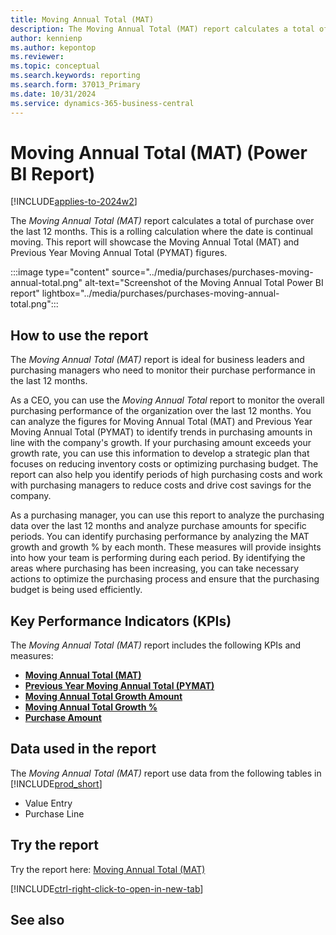 ```yaml
---
title: Moving Annual Total (MAT)
description: The Moving Annual Total (MAT) report calculates a total of purchase over the last 12 months.
author: kennienp
ms.author: kepontop
ms.reviewer:
ms.topic: conceptual
ms.search.keywords: reporting
ms.search.form: 37013_Primary
ms.date: 10/31/2024
ms.service: dynamics-365-business-central
---
```


# Moving Annual Total (MAT) (Power BI Report)

[!INCLUDE[applies-to-2024w2](../includes/applies-to-2024w2.md)]

The *Moving Annual Total (MAT)* report calculates a total of purchase over the last 12 months. This is a rolling calculation where the date is continual moving. This report will showcase the Moving Annual Total (MAT) and Previous Year Moving Annual Total (PYMAT) figures.

:::image type="content" source="../media/purchases/purchases-moving-annual-total.png" alt-text="Screenshot of the Moving Annual Total Power BI report" lightbox="../media/purchases/purchases-moving-annual-total.png":::

## How to use the report

The *Moving Annual Total (MAT)* report is ideal for business leaders and purchasing managers who need to monitor their purchase performance in the last 12 months.
  
As a CEO, you can use the *Moving Annual Total* report to monitor the overall purchasing performance of the organization over the last 12 months. You can analyze the figures for Moving Annual Total (MAT) and Previous Year Moving Annual Total (PYMAT) to identify trends in purchasing amounts in line with the company's growth. If your purchasing amount exceeds your growth rate, you can use this information to develop a strategic plan that focuses on reducing inventory costs or optimizing purchasing budget. The report can also help you identify periods of high purchasing costs and work with purchasing managers to reduce costs and drive cost savings for the company.

As a purchasing manager, you can use this report to analyze the purchasing data over the last 12 months and analyze purchase amounts for specific periods. You can identify purchasing performance by analyzing the MAT growth and growth % by each month. These measures will provide insights into how your team is performing during each period. By identifying the areas where purchasing has been increasing, you can take necessary actions to optimize the purchasing process and ensure that the purchasing budget is being used efficiently.

## Key Performance Indicators (KPIs)

The *Moving Annual Total (MAT)* report includes the following KPIs and measures:

- [**Moving Annual Total (MAT)**](####)
- [**Previous Year Moving Annual Total (PYMAT)**](####)
- [**Moving Annual Total Growth Amount**](####)
- [**Moving Annual Total Growth %**](####)
- [**Purchase Amount**](####)

## Data used in the report

The *Moving Annual Total (MAT)* report use data from the following tables in [!INCLUDE[prod_short](../includes/prod_short.md)]

- Value Entry
- Purchase Line

## Try the report

Try the report here: [Moving Annual Total (MAT)](https://businesscentral.dynamics.com?page=37013)

[!INCLUDE[ctrl-right-click-to-open-in-new-tab](../includes/ctrl-right-click-to-open-in-new-tab.md)]

## See also
